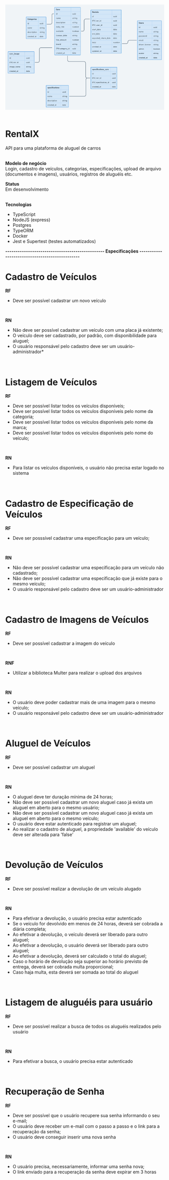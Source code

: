 ![landingPage](diagrama2.png)
</br>
</br>

# RentalX
API para uma plataforma de aluguel de carros 
</br></br>

**Modelo de negócio** </br>
Login, cadastro de veículos, categorias, especificações, upload de arquivo (documentos e imagens), usuários, registros de aluguéis etc.

**Status** </br>
Em desenvolvimento 
</br>
</br>

**Tecnologias**</br>
- TypeScript
- NodeJS (express)
- Postgres
- TypeORM
- Docker
- Jest e Supertest (testes automatizados)</br>

**------------------------------------------------ Especificações -----------------------------------------------**</br>
# Cadastro de Veículos
**RF**</br>
- Deve ser possível cadastrar um novo veículo
</br>

**RN**</br>
- Não deve ser possível cadastrar um veículo com uma placa já existente;
- O veículo deve ser cadastrado, por padrão, com disponibilidade para aluguel; 
- O usuário responsável pelo cadastro deve ser um usuário-administrador*
</br>

# Listagem de Veículos
**RF**</br>
- Deve ser possível listar todos os veículos disponíveis;
- Deve ser possível listar todos os veículos disponíveis pelo nome da categoria;
- Deve ser possível listar todos os veículos disponíveis pelo nome da marca;
- Deve ser possível listar todos os veículos disponíveis pelo nome do veículo;
</br>

**RN**
- Para listar os veículos disponíveis, o usuário não precisa estar logado no sistema
</br>

# Cadastro de Especificação de Veículos
**RF**</br>
- Deve ser posssível cadastrar uma especificação para um veículo;
</br>

**RN**</br>
- Não deve ser possível cadastrar uma especificação para um veículo não cadastrado;
- Não deve ser possível cadastrar uma especificação que já existe para o mesmo veículo;
- O usuário responsável pelo cadastro deve ser um usuário-administrador
</br>

# Cadastro de Imagens de Veículos 
**RF**</br>
- Deve ser possível cadastrar a imagem do veículo
</br>

**RNF**</br>
- Utilizar a biblioteca Multer para realizar o upload dos arquivos
</br>

**RN**</br>
- O usuário deve poder cadastrar mais de uma imagem para o mesmo veículo;
- O usuário responsável pelo cadastro deve ser um usuário-administrador
</br>

# Aluguel de Veículos
**RF**</br>
- Deve ser possível cadastrar um aluguel
</br>

**RN**</br>
- O aluguel deve ter duração mínima de 24 horas;
- Não deve ser possível cadastrar um novo aluguel caso já exista um aluguel em aberto para o mesmo usuário;
- Não deve ser possível cadastrar um novo aluguel caso já exista um aluguel em aberto para o mesmo veículo;
- O usuário deve estar autenticado para registrar um aluguel;
- Ao realizar o cadastro de aluguel, a propriedade 'available' do veículo deve ser alterada para 'false'
</br>

# Devolução de Veículos 
**RF**</br>
- Deve ser possível realizar a devolução de um veículo alugado
</br>

**RN**</br>
- Para efetivar a devolução, o usuário precisa estar autenticado
- Se o veículo for devolvido em menos de 24 horas, deverá ser cobrada a diária completa;
- Ao efetivar a devolução, o veículo deverá ser liberado para outro aluguel;
- Ao efetivar a devolução, o usuário deverá ser liberado para outro aluguel;
- Ao efetivar a devolução, deverá ser calculado o total do aluguel;
- Caso o horário de devolução seja superior ao horário previsto de entrega, deverá ser cobrada multa proporcional;
- Caso haja multa, esta deverá ser somada ao total do aluguel
</br>

# Listagem de aluguéis para usuário 
**RF**</br>
- Deve ser possível realizar a busca de todos os aluguéis realizados pelo usuário
</br>

**RN**</br>
- Para efetivar a busca, o usuário precisa estar autenticado
</br>

# Recuperação de Senha
**RF**</br>
- Deve ser possível que o usuário recupere sua senha informando o seu e-mail;
- O usuário deve receber um e-mail com o passo a passo e o link para a recuperação da senha;
- O usuário deve conseguir inserir uma nova senha
</br>

**RN**</br>
- O usuário precisa, necessariamente, informar uma senha nova;
- O link enviado para a recuperação da senha deve expirar em 3 horas